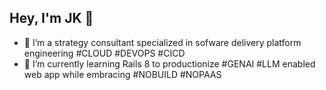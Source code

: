## Hey, I'm JK 👋

- 🔭 I’m a strategy consultant specialized in sofware delivery platform engineering #CLOUD #DEVOPS #CICD
- 🌱 I’m currently learning Rails 8 to productionize #GENAI #LLM enabled web app while embracing #NOBUILD #NOPAAS
